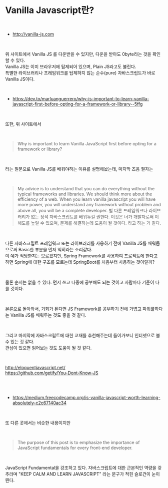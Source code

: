 # Vanilla Javascript란?
<br/>

- http://vanilla-js.com

<br/>

 위 사이트에서 Vanilla JS 를 다운받을 수 있지만, 다운을 받아도 0byte라는 것을 확인할 수 있다.  
Vanilla JS는 이미 브라우저에 탑제되어 있으며, Plain JS라고도 불린다.  
특별한 라이브러리나 프레임워크를 탑제하지 않는 순수(pure) 자바스크립트가 바로 Vanilla JS이다.

<br/>

- https://dev.to/marluanguerrero/why-is-important-to-learn-vanilla-javascript-first-before-opting-for-a-framework-or-library--5ffg

<br/>

또한, 위 사이트에서

<br/>

> Why is important to learn Vanilla JavaScript first before opting for a framework or library?

<br/>

라는 질문으로 Vanilla JS를 배워야하는 이유를 설명해놨는데, 마지막 즈음 필자는 

<br/>

> My advice is to understand that you can do everything without the typical frameworks and libraries. We should think more about the efficiency of a web. When you learn vanilla javascript you will have more power, you will understand any framework without problem and above all, you will be a complete developer.
> 별 다른 프레임워크나 라이브러리가 없는 정석 자바스크립트를 배워두길 권한다. 이것은 너가 개발자로써 이해도를 높일 수 있으며, 문제를 해결하는데 도움이 될 것이다. 라고 하는 거 같다.

<br/>

다른 자바스크립트 프레임워크 또는 라이브러리를 사용하기 전에 Vanilla JS를 배워둠으로써 Basic한 부분을 먼저 익히라는 소리같다.  
이 예가 적당한지는 모르겠지만, Spring Framework를 사용하여 프로젝트에 한다고 하면 Spring에 대한 구조를 모르는데 SpringBoot를 처음부터 사용하는 것이랄까?  

<br/>

물론 순서는 없을 수 있다. 먼저 쓰고 나중에 공부해도 되는 것이고 사람마다 기준이 다를 것이다.  

<br/>

본론으로 돌아와서, 기회가 된다면 JS Framework를 공부하기 전에 가볍고 파워풀하다는 Vanilla JS를 배워두는 것도 좋을 것 같다.

<br/>

그리고 마지막에 자바스크립트에 대한 교재를 추천해주는데 들어가보니 인터넷으로 볼 수 있는 것 같다.  
관심이 있으면 읽어보는 것도 도움이 될 것 같다.  

<br/>

http://eloquentjavascript.net/  
https://github.com/getify/You-Dont-Know-JS

<br/>
<br/>


- https://medium.freecodecamp.org/is-vanilla-javascript-worth-learning-absolutely-c2c67140ac34

<br/>

또 다른 곳에서는 비슷한 내용이지만

<br/>

> The purpose of this post is to emphasize the importance of JavaScript fundamentals for every front-end developer.

<br/>

JavaScript Fundamental을 강조하고 있다. 자바스크립트에 대한 근본적인 역량을 갖추라며 "KEEP CALM AND LEARN JAVASCRIPT" 라는 문구가 적힌 슬로건이 눈이 뛴다.
